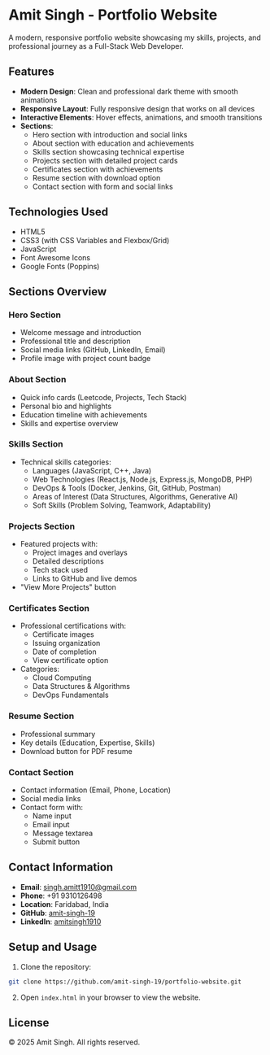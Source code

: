 # Amit Singh - Portfolio Website

A modern, responsive portfolio website showcasing my skills, projects, and professional journey as a Full-Stack Web Developer.

## Features

- **Modern Design**: Clean and professional dark theme with smooth animations
- **Responsive Layout**: Fully responsive design that works on all devices
- **Interactive Elements**: Hover effects, animations, and smooth transitions
- **Sections**:
  - Hero section with introduction and social links
  - About section with education and achievements
  - Skills section showcasing technical expertise
  - Projects section with detailed project cards
  - Certificates section with achievements
  - Resume section with download option
  - Contact section with form and social links

## Technologies Used

- HTML5
- CSS3 (with CSS Variables and Flexbox/Grid)
- JavaScript
- Font Awesome Icons
- Google Fonts (Poppins)

## Sections Overview

### Hero Section
- Welcome message and introduction
- Professional title and description
- Social media links (GitHub, LinkedIn, Email)
- Profile image with project count badge

### About Section
- Quick info cards (Leetcode, Projects, Tech Stack)
- Personal bio and highlights
- Education timeline with achievements
- Skills and expertise overview

### Skills Section
- Technical skills categories:
  - Languages (JavaScript, C++, Java)
  - Web Technologies (React.js, Node.js, Express.js, MongoDB, PHP)
  - DevOps & Tools (Docker, Jenkins, Git, GitHub, Postman)
  - Areas of Interest (Data Structures, Algorithms, Generative AI)
  - Soft Skills (Problem Solving, Teamwork, Adaptability)

### Projects Section
- Featured projects with:
  - Project images and overlays
  - Detailed descriptions
  - Tech stack used
  - Links to GitHub and live demos
- "View More Projects" button

### Certificates Section
- Professional certifications with:
  - Certificate images
  - Issuing organization
  - Date of completion
  - View certificate option
- Categories:
  - Cloud Computing
  - Data Structures & Algorithms
  - DevOps Fundamentals

### Resume Section
- Professional summary
- Key details (Education, Expertise, Skills)
- Download button for PDF resume

### Contact Section
- Contact information (Email, Phone, Location)
- Social media links
- Contact form with:
  - Name input
  - Email input
  - Message textarea
  - Submit button

## Contact Information

- **Email**: singh.amitt1910@gmail.com
- **Phone**: +91 9310126498
- **Location**: Faridabad, India
- **GitHub**: [amit-singh-19](https://github.com/amit-singh-19)
- **LinkedIn**: [amitsingh1910](https://linkedin.com/in/amitsingh1910)

## Setup and Usage

1. Clone the repository:
```bash
git clone https://github.com/amit-singh-19/portfolio-website.git
```

2. Open `index.html` in your browser to view the website.

## License

© 2025 Amit Singh. All rights reserved. 
